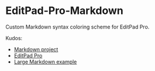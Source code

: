 EditPad-Pro-Markdown
====================

Custom Markdown syntax coloring scheme for EditPad Pro.

Kudos:

  - [Markdown project][md-homepage]
  - [EditPad Pro][editpad-homepage]
  - [Large Markdown example][md-example]
  
  [md-homepage]: http://daringfireball.net/projects/markdown/
  [editpad-homepage]: http://www.editpadpro.com/
  [md-example]: http://www.unexpected-vortices.com/sw/gouda/quick-markdown-example.html
